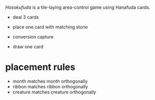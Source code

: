 *Hosokufuda* is a tile-laying area-control game using Hanafuda cards.

* deal 3 cards

* place one card with matching stone
* conversion capture
* draw one card

# placement rules

* month matches month orthogonally
* ribbon matches ribbon orthogonally
* creature matches creature orthogonally

